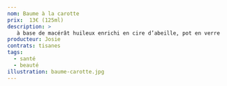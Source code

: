 ```yaml
---
nom: Baume à la carotte
prix:  13€ (125ml)
description: >
   à base de macérât huileux enrichi en cire d’abeille, pot en verre
producteur: Josie
contrats: tisanes
tags: 
  - santé
  - beauté
illustration: baume-carotte.jpg
---
```


